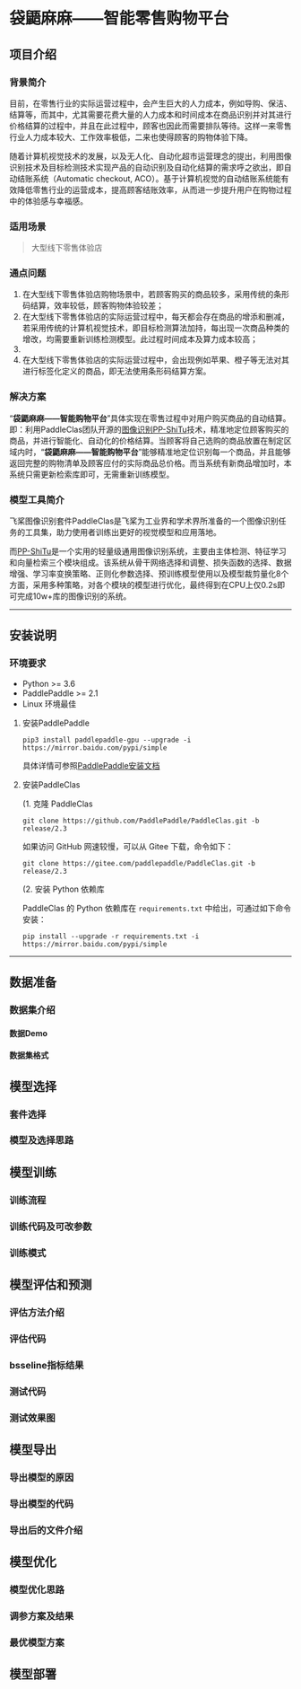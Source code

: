 # 袋鼯麻麻——智能零售购物平台

## 项目介绍

### 背景简介

   目前，在零售行业的实际运营过程中，会产生巨大的人力成本，例如导购、保洁、结算等，而其中，尤其需要花费大量的人力成本和时间成本在商品识别并对其进行价格结算的过程中，并且在此过程中，顾客也因此而需要排队等待。这样一来零售行业人力成本较大、工作效率极低，二来也使得顾客的购物体验下降。 

   随着计算机视觉技术的发展，以及无人化、自动化超市运营理念的提出，利用图像识别技术及目标检测技术实现产品的自动识别及自动化结算的需求呼之欲出，即自动结账系统（Automatic checkout, ACO）。基于计算机视觉的自动结账系统能有效降低零售行业的运营成本，提高顾客结账效率，从而进一步提升用户在购物过程中的体验感与幸福感。  

### 适用场景  

> 大型线下零售体验店

### 通点问题

   1. 在大型线下零售体验店购物场景中，若顾客购买的商品较多，采用传统的条形码结算，效率较低，顾客购物体验较差；
   2. 在大型线下零售体验店的实际运营过程中，每天都会存在商品的增添和删减，若采用传统的计算机视觉技术，即目标检测算法加持，每出现一次商品种类的增改，均需要重新训练检测模型。此过程时间成本及算力成本较高；
   3. 
   4. 在大型线下零售体验店的实际运营过程中，会出现例如苹果、橙子等无法对其进行标签化定义的商品，即无法使用条形码结算方案。

### 解决方案

   “**袋鼯麻麻——智能购物平台**”具体实现在零售过程中对用户购买商品的自动结算。即：利用PaddleClas团队开源的[图像识别PP-ShiTu](https://arxiv.org/pdf/2111.00775.pdf)技术，精准地定位顾客购买的商品，并进行智能化、自动化的价格结算。当顾客将自己选购的商品放置在制定区域内时，“**袋鼯麻麻——智能购物平台**”能够精准地定位识别每一个商品，并且能够返回完整的购物清单及顾客应付的实际商品总价格。而当系统有新商品增加时，本系统只需更新检索库即可，无需重新训练模型。   

### 模型工具简介

   飞桨图像识别套件PaddleClas是飞桨为工业界和学术界所准备的一个图像识别任务的工具集，助力使用者训练出更好的视觉模型和应用落地。  

   而[PP-ShiTu](https://arxiv.org/pdf/2111.00775.pdf)是一个实用的轻量级通用图像识别系统，主要由主体检测、特征学习和向量检索三个模块组成。该系统从骨干网络选择和调整、损失函数的选择、数据增强、学习率变换策略、正则化参数选择、预训练模型使用以及模型裁剪量化8个方面，采用多种策略，对各个模块的模型进行优化，最终得到在CPU上仅0.2s即可完成10w+库的图像识别的系统。

---

## 安装说明

### 环境要求
- Python >= 3.6
- PaddlePaddle >= 2.1
- Linux 环境最佳

1. 安装PaddlePaddle  
    ```shell
    pip3 install paddlepaddle-gpu --upgrade -i https://mirror.baidu.com/pypi/simple
    ```
    具体详情可参照[PaddlePaddle安装文档](https://www.paddlepaddle.org.cn/install/quick?docurl=/documentation/docs/zh/develop/install/pip/linux-pip.html)  

2. 安装PaddleClas

    (1. 克隆 PaddleClas
    ```shell
    git clone https://github.com/PaddlePaddle/PaddleClas.git -b release/2.3
    ```
    如果访问 GitHub 网速较慢，可以从 Gitee 下载，命令如下：
    ```shell
    git clone https://gitee.com/paddlepaddle/PaddleClas.git -b release/2.3
    ```
    (2. 安装 Python 依赖库  

    PaddleClas 的 Python 依赖库在 `requirements.txt` 中给出，可通过如下命令安装：
    ```shell
    pip install --upgrade -r requirements.txt -i https://mirror.baidu.com/pypi/simple
---

## 数据准备

### 数据集介绍

#### 数据Demo

#### 数据集格式


## 模型选择

### 套件选择

### 模型及选择思路

## 模型训练

### 训练流程

### 训练代码及可改参数

### 训练模式

## 模型评估和预测

### 评估方法介绍

### 评估代码

### bsseline指标结果

### 测试代码

### 测试效果图

## 模型导出

### 导出模型的原因

### 导出模型的代码

### 导出后的文件介绍

## 模型优化

### 模型优化思路

### 调参方案及结果

### 最优模型方案

## 模型部署
